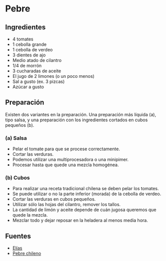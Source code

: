 Pebre
=====

Ingredientes
------------

- 4 tomates
- 1 cebolla grande
- 1 cebolla de verdeo
- 3 dientes de ajo
- Medio atado de cilantro
- 1/4 de morrón
- 3 cucharadas de aceite
- El jugo de 2 limones (o un poco menos)
- Sal a gusto (ex. 3 pizcas)
- Azúcar a gusto

Preparación
-----------

Existen dos variantes en la preparación. Una preparación más líquida (a), tipo salsa, y una preparación con los ingredientes cortados en cubos pequeños (b).

### (a) Salsa

- Pelar el tomate para que se procese correctamente.
- Cortar las verduras.
- Podemos utilizar una multiprocesadora o una minipimer.
- Procesar hasta que quede una mezcla homogénea.

### (b) Cubos

- Para realizar una receta tradicional chilena se deben pelar los tomates.
- Se puede utilizar o no la parte inferior (morada) de la cebolla de verdeo.
- Cortar las verduras en cubos pequeños.
- Utilizar sólo las hojas del cilantro, remover los tallos.
- La cantidad de limón y aceite depende de cuán jugosa queremos que quede la mezcla.
- Mezclar todo y dejar reposar en la heladera al menos media hora.

Fuentes
-------

- [Elías](https://www.github.com/eliasgreen18)
- [Pebre chileno](https://www.midiariodecocina.com/pebre-chileno/)
